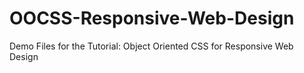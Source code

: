 # OOCSS-Responsive-Web-Design
Demo Files for the Tutorial: Object Oriented CSS for Responsive Web Design
